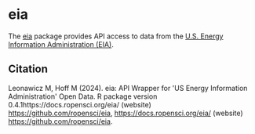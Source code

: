# eia

The [eia](https://docs.ropensci.org/eia/index.html) package provides API access to data from the [U.S. Energy Information Administration (EIA)](https://www.eia.gov/opendata/index.php).

## Citation

Leonawicz M, Hoff M (2024). eia: API Wrapper for 'US Energy Information Administration' Open Data. R package version 0.4.1https://docs.ropensci.org/eia/ (website) https://github.com/ropensci/eia, https://docs.ropensci.org/eia/ (website) https://github.com/ropensci/eia. 
